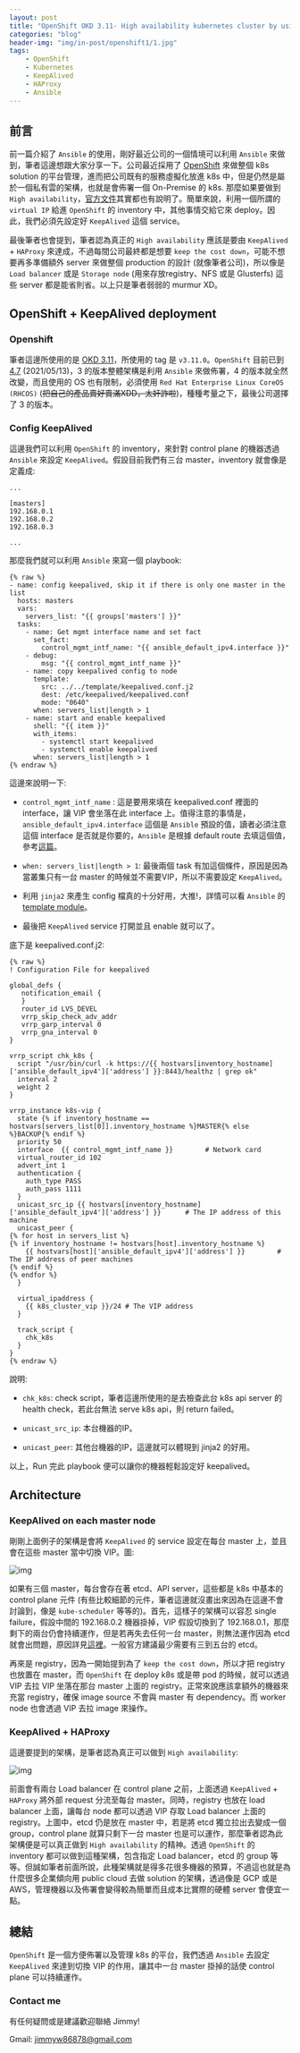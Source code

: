 ```yaml
---
layout: post
title: "OpenShift OKD 3.11- High availability kubernetes cluster by using Keepalived"
categories: "blog"
header-img: "img/in-post/openshift1/1.jpg"
tags:
    - OpenShift
    - Kubernetes
    - KeepAlived
    - HAProxy
    - Ansible
---
```


## 前言

前一篇介紹了 `Ansible` 的使用，剛好最近公司的一個情境可以利用 `Ansible` 來做到，筆者這邊想跟大家分享一下。公司最近採用了 [OpenShift](https://www.openshift.com/) 來做整個 k8s solution 的平台管理，進而把公司既有的服務虛擬化放進 k8s 中，但是仍然是屬於一個私有雲的架構，也就是會佈署一個 On-Premise 的 k8s. 那麼如果要做到 `High availability`，[官方文件](https://docs.openshift.com/container-platform/3.11/admin_guide/high_availability.html)其實都也有說明了。簡單來說，利用一個所謂的 `virtual IP` 給進 `OpenShift` 的 inventory 中，其他事情交給它來 deploy。因此，我們必須先設定好 `KeepAlived` 這個 service。

最後筆者也會提到，筆者認為真正的 `High availability` 應該是要由 `KeepAlived` + `HAProxy` 來達成，不過每間公司最終都是想要 `keep the cost down`，可能不想要再多準備額外 server 來做整個 production 的設計 (就像筆者公司)，所以像是 `Load balancer` 或是 `Storage node` (用來存放registry、NFS 或是 Glusterfs) 這些 server 都是能省則省。以上只是筆者弱弱的 murmur XD。

## OpenShift + KeepAlived deployment

### Openshift

筆者這邊所使用的是 [OKD 3.11](https://github.com/openshift/openshift-ansible)，所使用的 tag 是 `v3.11.0`。`OpenShift` 目前已到 [4.7](https://docs.openshift.com/container-platform/4.7/release_notes/ocp-4-7-release-notes.html) (2021/05/13)，3 的版本整體架構是利用 `Ansible` 來做佈署，4 的版本就全然改變，而且使用的 OS 也有限制，必須使用 `Red Hat Enterprise Linux CoreOS (RHCOS)` (~~把自己的產品賣好賣滿XDD，太奸詐啦~~)，種種考量之下，最後公司選擇了 3 的版本。

### Config KeepAlived

這邊我們可以利用 `OpenShift` 的 inventory，來針對 control plane 的機器透過 `Ansible` 來設定 `KeepAlived`。假設目前我們有三台 master，inventory 就會像是定義成:

```
...

[masters]
192.168.0.1
192.168.0.2
192.168.0.3

...
```

那麼我們就可以利用 `Ansible` 來寫一個 playbook:

```
{% raw %}
- name: config keepalived, skip it if there is only one master in the list
  hosts: masters
  vars:
    servers_list: "{{ groups['masters'] }}"
  tasks:
    - name: Get mgmt interface name and set fact
      set_fact:
        control_mgmt_intf_name: "{{ ansible_default_ipv4.interface }}"
    - debug:
        msg: "{{ control_mgmt_intf_name }}"
    - name: copy keepalived config to node
      template:
        src: ../../template/keepalived.conf.j2
        dest: /etc/keepalived/keepalived.conf
        mode: "0640"
      when: servers_list|length > 1
    - name: start and enable keepalived
      shell: "{{ item }}"
      with_items:
        - systemctl start keepalived
        - systemctl enable keepalived
      when: servers_list|length > 1
{% endraw %}
```

這邊來說明一下:

- `control_mgmt_intf_name` : 這是要用來填在 keepalived.conf 裡面的 interface，讓 VIP 會坐落在此 interface 上。值得注意的事情是，`ansible_default_ipv4.interface` 這個是 `Ansible` 預設的值，讀者必須注意這個 interface 是否就是你要的，`Ansible` 是根據 default route 去填這個值，參考[這篇](https://medium.com/opsops/ansible-default-ipv4-is-not-what-you-think-edb8ab154b10)。

- `when: servers_list|length > 1`: 最後兩個 task 有加這個條件，原因是因為當叢集只有一台 master 的時候並不需要VIP，所以不需要設定 `KeepAlived`。

- 利用 `jinja2` 來產生 config 檔真的十分好用，大推!，詳情可以看 `Ansible` 的 [template module](https://docs.ansible.com/ansible/latest/collections/ansible/builtin/template_module.html)。

- 最後把 `KeepAlived` service 打開並且 enable 就可以了。

底下是 keepalived.conf.j2:

```
{% raw %}
! Configuration File for keepalived

global_defs {
   notification_email {
   }
   router_id LVS_DEVEL
   vrrp_skip_check_adv_addr
   vrrp_garp_interval 0
   vrrp_gna_interval 0
}

vrrp_script chk_k8s {
  script "/usr/bin/curl -k https://{{ hostvars[inventory_hostname]['ansible_default_ipv4']['address'] }}:8443/healthz | grep ok"
  interval 2
  weight 2
}

vrrp_instance k8s-vip {
  state {% if inventory_hostname == hostvars[servers_list[0]].inventory_hostname %}MASTER{% else %}BACKUP{% endif %} 
  priority 50
  interface  {{ control_mgmt_intf_name }}        # Network card
  virtual_router_id 102
  advert_int 1
  authentication {
    auth_type PASS
    auth_pass 1111
  }
  unicast_src_ip {{ hostvars[inventory_hostname]['ansible_default_ipv4']['address'] }}      # The IP address of this machine
  unicast_peer {
{% for host in servers_list %}
{% if inventory_hostname != hostvars[host].inventory_hostname %}
    {{ hostvars[host]['ansible_default_ipv4']['address'] }}        # The IP address of peer machines
{% endif %}
{% endfor %}
  }

  virtual_ipaddress {
    {{ k8s_cluster_vip }}/24 # The VIP address
  }

  track_script {
    chk_k8s
  }
}
{% endraw %}
```

說明:

- `chk_k8s`: check script，筆者這邊所使用的是去檢查此台 k8s api server 的 health check，若此台無法 serve k8s api，則 return failed。

- `unicast_src_ip`: 本台機器的IP。

- `unicast_peer`: 其他台機器的IP，這邊就可以體現到 jinja2 的好用。

以上，Run 完此 playbook 便可以讓你的機器輕鬆設定好 keepalived。

## Architecture

### KeepAlived on each master node

剛剛上面例子的架構是會將 `KeepAlived` 的 service 設定在每台 master 上，並且會在這些 master 當中切換 VIP。圖:

![img](/img/in-post/openshift1/2.png)

如果有三個 master，每台會存在著 etcd、API server，這些都是 k8s 中基本的 control plane 元件 (有些比較細節的元件，筆者這邊就沒畫出來因為在這邊不會討論到，像是 `kube-scheduler` 等等的)。首先，這樣子的架構可以容忍 single failure，假設中間的 192.168.0.2 機器掛掉，VIP 假設切換到了 192.168.0.1，那麼剩下的兩台仍會持續運作，但是若再失去任何一台 master，則無法運作因為 etcd 就會出問題，原因詳見[這裡](https://kubernetes.io/docs/tasks/administer-cluster/configure-upgrade-etcd/#scaling-up-etcd-clusters)。一般官方建議最少需要有三到五台的 etcd。

再來是 registry，因為一開始提到為了 `keep the cost down`，所以才把 registry 也放置在 master，而 `OpenShift` 在 deploy k8s 或是帶 pod 的時候，就可以透過 VIP 去拉 VIP 坐落在那台 master 上面的 registry。正常來說應該拿額外的機器來充當 registry，確保 image source 不會與 master 有 dependency。而 worker node 也會透過 VIP 去拉 image 來操作。

### KeepAlived + HAProxy

這邊要提到的架構，是筆者認為真正可以做到 `High availability`:

![img](/img/in-post/openshift1/3.png)

前面會有兩台 Load balancer 在 control plane 之前，上面透過 `KeepAlived` + `HAProxy` 將外部 request 分流至每台 master。同時，registry 也放在 load balancer 上面，讓每台 node 都可以透過 VIP 存取 Load balancer 上面的 registry。上圖中，etcd 仍是放在 master 中，若是將 etcd 獨立拉出去變成一個 group，control plane 就算只剩下一台 master 也是可以運作，那麼筆者認為此架構便是可以真正做到 `High availability` 的精神。透過 `OpenShift` 的 inventory 都可以做到這種架構，包含指定 Load balancer，etcd 的 group 等等。但誠如筆者前面所說，此種架構就是得多花很多機器的預算，不過這也就是為什麼很多企業傾向用 public cloud 去做 solution 的架構，透過像是 GCP 或是 AWS，管理機器以及佈署會變得較為簡單而且成本比實際的硬體 server 會便宜一點。


## 總結

`OpenShift` 是一個方便佈署以及管理 k8s 的平台，我們透過 `Ansible` 去設定 `KeepAlived` 來達到切換 VIP 的作用，讓其中一台 master 掛掉的話使 control plane 可以持續運作。

### Contact me

有任何疑問或是建議歡迎聯絡 Jimmy!

Gmail: jimmyw86878@gmail.com



